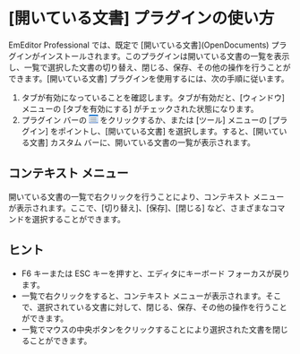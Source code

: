 # \[開いている文書\] プラグインの使い方

EmEditor Professional では、既定で \[開いている文書\](OpenDocuments) プラグインがインストールされます。このプラグインは開いている文書の一覧を表示し、一覧で選択した文書の切り替え、閉じる、保存、その他の操作を行うことができます。\[開いている文書\] プラグインを使用するには、次の手順に従います。

1. タブが有効になっていることを確認します。タブが有効だと、\[ウィンドウ\] メニューの \[タブを有効にする\] がチェックされた状態になります。
2. プラグイン バーの ![開いている文書](../../images/plugin_opendocuments.png) をクリックするか、または \[ツール\] メニューの \[プラグイン\] をポイントし、\[開いている文書\] を選択します。すると、\[開いている文書\] カスタム バーに、開いている文書の一覧が表示されます。

## コンテキスト メニュー

開いている文書の一覧で右クリックを行うことにより、コンテキスト メニューが表示されます。ここで、\[切り替え\]、\[保存\]、\[閉じる\] など、さまざまなコマンドを選択することができます。

## ヒント

- F6 キーまたは ESC キーを押すと、エディタにキーボード フォーカスが戻ります。
- 一覧で右クリックをすると、コンテキスト メニューが表示されます。そこで、選択されている文書に対して、閉じる、保存、その他の操作を行うことができます。
- 一覧でマウスの中央ボタンをクリックすることにより選択された文書を閉じることができます。
